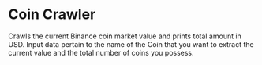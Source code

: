 # Coin Crawler
Crawls the current Binance coin market value and prints total amount in USD.
Input data pertain to the name of the Coin that you want to extract the current value
and the total number of coins you possess.
